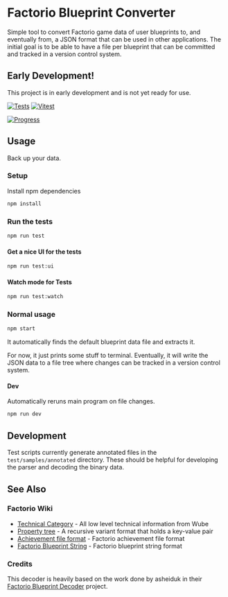 # Factorio Blueprint Converter

Simple tool to convert Factorio game data of user blueprints to, and eventually from, a JSON format that can be used in other applications.
The initial goal is to be able to have a file per blueprint that can be committed and tracked in a version control system.

## Early Development!

This project is in early development and is not yet ready for use.

[![Tests](https://github.com/cinderblock/factorio-blueprint-converter/actions/workflows/test.yml/badge.svg)](https://github.com/cinderblock/factorio-blueprint-converter/actions/workflows/test.yml)
[![Vitest](https://img.shields.io/badge/vitest-6E9F18?style=for-the-badge&logo=vitest&logoColor=white)](https://cinderblock.github.io/factorio-blueprint-converter)

[![Progress](https://cinderblock.github.io/factorio-blueprint-converter/progress.svg)](https://cinderblock.github.io/factorio-blueprint-converter/progress.svg)

## Usage

Back up your data.

### Setup

Install npm dependencies

```bash
npm install
```

### Run the tests

```bash
npm run test
```

#### Get a nice UI for the tests

```bash
npm run test:ui
```

#### Watch mode for Tests

```bash
npm run test:watch
```

### Normal usage

```bash
npm start
```

It automatically finds the default blueprint data file and extracts it.

For now, it just prints some stuff to terminal.
Eventually, it will write the JSON data to a file tree where changes can be tracked in a version control system.

#### Dev

Automatically reruns main program on file changes.

```bash
npm run dev
```

## Development

Test scripts currently generate annotated files in the `test/samples/annotated` directory.
These should be helpful for developing the parser and decoding the binary data.

## See Also

### Factorio Wiki

- [Technical Category](https://wiki.factorio.com/Category:Technical) - All low level technical information from Wube
- [Property tree](https://wiki.factorio.com/Property_tree) - A recursive variant format that holds a key-value pair
- [Achievement file format](https://wiki.factorio.com/Achievement_file_format) - Factorio achievement file format
- [Factorio Blueprint String](https://wiki.factorio.com/Blueprint_string_format) - Factorio blueprint string format

### Credits

This decoder is heavily based on the work done by asheiduk in their [Factorio Blueprint Decoder](https://github.com/asheiduk/factorio-blueprint-decoder) project.

